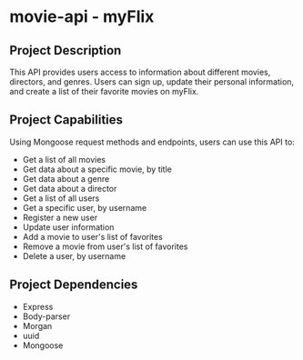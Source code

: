 # movie-api - myFlix

## Project Description
This API provides users access to information about different movies, directors, and genres. Users can sign up, update their personal information, and create a list of their favorite movies on myFlix.

## Project Capabilities
Using Mongoose request methods and endpoints, users can use this API to:
 - Get a list of all movies
 - Get data about a specific movie, by title
 - Get data about a genre
 - Get data about a director
 - Get a list of all users
 - Get a specific user, by username
 - Register a new user
 - Update user information
 - Add a movie to user's list of favorites
 - Remove a movie from user's list of favorites
 - Delete a user, by username

## Project Dependencies
 - Express
 - Body-parser
 - Morgan
 - uuid
 - Mongoose
 
